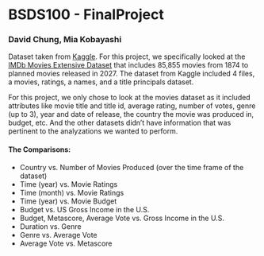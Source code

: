 # BSDS100 - FinalProject
### David Chung, Mia Kobayashi

Dataset taken from [Kaggle](https://www.kaggle.com/).
For this project, we specifically looked at the [IMDb Movies Extensive Dataset](https://www.kaggle.com/stefanoleone992/imdb-extensive-dataset) that includes 85,855 movies from 1874 to planned movies released in 2027.
The dataset from Kaggle included 4 files, a movies, ratings, a names, and a title principals dataset.

For this project, we only chose to look at the movies dataset as it included attributes like movie title and title id, average rating, number of votes, genre (up to 3), year and date of release, the country the movie was produced in, budget, etc.  And the other datasets didn’t have information that was pertinent to the analyzations we wanted to perform.

#### The Comparisons:
- Country vs. Number of Movies Produced (over the time frame of the dataset)
- Time (year) vs. Movie Ratings
 - Time (month) vs. Movie Ratings
- Time (year) vs. Movie Budget
- Budget vs. US Gross Income in the U.S.
- Budget, Metascore, Average Vote vs. Gross Income in the U.S.
- Duration vs. Genre
- Genre vs. Average Vote
- Average Vote vs. Metascore
